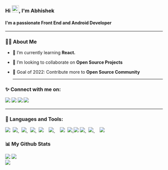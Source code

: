 <h3 align="">Hi <img src="https://raw.githubusercontent.com/MartinHeinz/MartinHeinz/master/wave.gif" width="23px">, I'm Abhishek</h1>
<h4 align="">I'm a passionate Front End and Android Developer</h4>
<hr>

<h3 style="font-size: 16px"> 🙋‍♂️ About Me</h3>

- 🌱 I’m currently learning **React.**

- 👯 I’m looking to collaborate on **Open Source Projects**

- 🥅 Goal of 2022: Contribute more to **Open Source Community**
  
  <hr>

<h3 style="font-size: 16px">✨ Connect with me on:
<p align="left">

<a href = "https://www.linkedin.com/in/subham-raoniar/"><img src="https://img.icons8.com/fluent/40/000000/linkedin.png"/></a>
<a href = "https://www.linkedin.com/in/subham-raoniar/"><img src="https://img.icons8.com/fluent/40/000000/facebook.png"/></a>
<a href = "https://www.instagram.com/subhamraoniar/"><img src="https://img.icons8.com/fluent/40/000000/instagram-new.png"/></a>
<a href = "https://www.instagram.com/subhamraoniar/"><img src="https://img.icons8.com/fluent/39/000000/gmail.png"/></a>
<hr>

<h3 style="font-size: 16px">🚀 Languages and Tools:</h3>
<p align="left"> 
     <a href="https://getbootstrap.com" target="_blank"><img src="https://img.icons8.com/color/40/000000/visual-studio-code-2019.png"/></a>&nbsp
     <a href="https://www.w3.org/html/" target="_blank"> <img src="https://img.icons8.com/color/40/000000/html-5.png"/> </a> &nbsp
    <a href="https://www.w3schools.com/css/" target="_blank"> <img src="https://img.icons8.com/color/40/000000/css3.png"/> </a> &nbsp
    <a href="https://getbootstrap.com" target="_blank"> <img src="https://img.icons8.com/color/40/000000/bootstrap.png"/> </a>&nbsp
    <a href="https://developer.mozilla.org/en-US/docs/Web/JavaScript" target="_blank"><img src="https://img.icons8.com/color/40/000000/javascript.png"/></a>&nbsp &nbsp
    <a href="https://developer.mozilla.org/en-US/docs/Web/JavaScript" target="_blank"><img src="https://img.icons8.com/external-tal-revivo-shadow-tal-revivo/32/000000/external-jquery-is-a-javascript-library-designed-to-simplify-html-logo-shadow-tal-revivo.png"/> </a>&nbsp &nbsp
    <a href="https://getbootstrap.com" target="_blank"> <img src="https://img.icons8.com/color/38/000000/react-native.png"/></a>&nbsp
    <a href="https://reactjs.org/" target="_blank"> <img src="https://img.icons8.com/color/42/000000/android-os.png"/> </a>   
    <a href="https://www.java.com" target="_blank"> <img src="https://img.icons8.com/color/43/000000/java-coffee-cup-logo--v1.png"/></a>
    <a href="https://firebase.google.com/" target="_blank"> <img src="https://img.icons8.com/color/38/000000/firebase.png"/> </a> &nbsp
    <a style="padding-right:8px;" href="https://www.mysql.com/" target="_blank"> <img src="https://img.icons8.com/fluent/47/000000/mysql-logo.png"/> </a>&nbsp
    <a href="https://git-scm.com/" target="_blank"> <img src="https://img.icons8.com/color/40/000000/git.png"/> </a> 
</p>


<h3 style="font-size: 16px">📊 My Github Stats</h3>

 <img class="img" src="https://github-readme-stats.vercel.app/api?username=abhishekshedge01&show_icons=true&theme=highcontrast"/>

 <img class="img" src="https://github-readme-stats.vercel.app/api/top-langs/?username=abhishekshedge01&theme=highcontrast" />

<br/>

<a href="https://github.com/abhishekshedge01/github-profile-views-counter">
    <img src="https://komarev.com/ghpvc/?username=abhishekshedge01">
</a>

